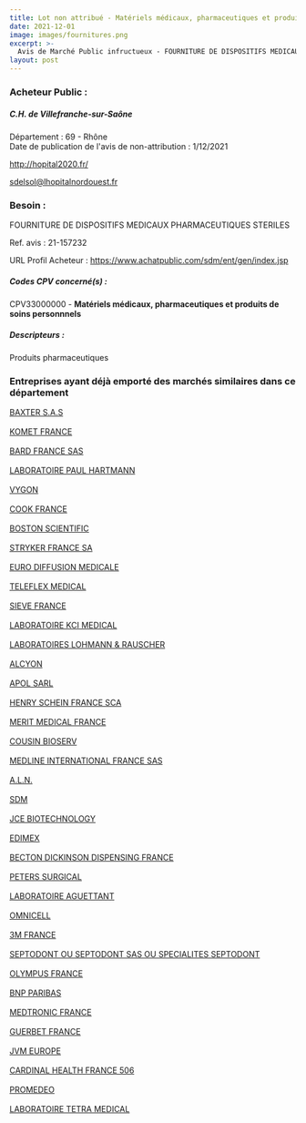 ```yaml
---
title: Lot non attribué - Matériels médicaux, pharmaceutiques et produits de soins personnnels
date: 2021-12-01
image: images/fournitures.png
excerpt: >-
  Avis de Marché Public infructueux - FOURNITURE DE DISPOSITIFS MEDICAUX PHARMACEUTIQUES STERILES
layout: post
---
```


### Acheteur Public :
##### C.H. de Villefranche-sur-Saône
Département : 69 - Rhône<br/>
Date de publication de l'avis de non-attribution : 1/12/2021


http://hopital2020.fr/

sdelsol@lhopitalnordouest.fr


### Besoin :

FOURNITURE DE DISPOSITIFS MEDICAUX PHARMACEUTIQUES STERILES

Ref. avis : 21-157232

URL Profil Acheteur : https://www.achatpublic.com/sdm/ent/gen/index.jsp

##### Codes CPV concerné(s) :
CPV33000000 - **Matériels médicaux, pharmaceutiques et produits de soins personnnels** <br/>

##### Descripteurs :
Produits pharmaceutiques <br/>

### Entreprises ayant déjà emporté des marchés similaires dans ce département
<a href="/entreprise-544/siren-304317357">BAXTER S.A.S</a><br/><br/>
<a href="/entreprise-545/siren-308758531">KOMET FRANCE</a><br/><br/>
<a href="/entreprise-546/siren-324536820">BARD FRANCE SAS</a><br/><br/>
<a href="/entreprise-546/siren-325158038">LABORATOIRE PAUL HARTMANN</a><br/><br/>
<a href="/entreprise-546/siren-325241750">VYGON</a><br/><br/>
<a href="/entreprise-547/siren-329120463">COOK FRANCE</a><br/><br/>
<a href="/entreprise-547/siren-329938245">BOSTON SCIENTIFIC</a><br/><br/>
<a href="/entreprise-548/siren-333710275">STRYKER FRANCE SA</a><br/><br/>
<a href="/entreprise-549/siren-340561257">EURO DIFFUSION MEDICALE</a><br/><br/>
<a href="/entreprise-550/siren-347479883">TELEFLEX MEDICAL</a><br/><br/>
<a href="/entreprise-551/siren-378891782">SIEVE FRANCE</a><br/><br/>
<a href="/entreprise-551/siren-379243306">LABORATOIRE KCI MEDICAL</a><br/><br/>
<a href="/entreprise-551/siren-380236091">LABORATOIRES LOHMANN & RAUSCHER</a><br/><br/>
<a href="/entreprise-552/siren-380905281">ALCYON</a><br/><br/>
<a href="/entreprise-553/siren-387528946">APOL SARL</a><br/><br/>
<a href="/entreprise-553/siren-390471985">HENRY SCHEIN FRANCE SCA</a><br/><br/>
<a href="/entreprise-555/siren-399728906">MERIT MEDICAL FRANCE</a><br/><br/>
<a href="/entreprise-556/siren-403745474">COUSIN BIOSERV</a><br/><br/>
<a href="/entreprise-556/siren-408537249">MEDLINE INTERNATIONAL FRANCE SAS</a><br/><br/>
<a href="/entreprise-557/siren-411237704">A.L.N.</a><br/><br/>
<a href="/entreprise-557/siren-413997552">SDM</a><br/><br/>
<a href="/entreprise-558/siren-418489704">JCE BIOTECHNOLOGY</a><br/><br/>
<a href="/entreprise-559/siren-424433084">EDIMEX</a><br/><br/>
<a href="/entreprise-560/siren-432638765">BECTON DICKINSON DISPENSING FRANCE</a><br/><br/>
<a href="/entreprise-562/siren-444018477">PETERS SURGICAL</a><br/><br/>
<a href="/entreprise-562/siren-447800210">LABORATOIRE AGUETTANT</a><br/><br/>
<a href="/entreprise-566/siren-491890554">OMNICELL</a><br/><br/>
<a href="/entreprise-572/siren-542078555">3M FRANCE</a><br/><br/>
<a href="/entreprise-572/siren-552139677">SEPTODONT OU SEPTODONT SAS OU SPECIALITES SEPTODONT</a><br/><br/>
<a href="/entreprise-573/siren-582026324">OLYMPUS FRANCE</a><br/><br/>
<a href="/entreprise-573/siren-662042449">BNP PARIBAS</a><br/><br/>
<a href="/entreprise-573/siren-722008232">MEDTRONIC FRANCE</a><br/><br/>
<a href="/entreprise-575/siren-789526555">GUERBET FRANCE</a><br/><br/>
<a href="/entreprise-577/siren-804853844">JVM EUROPE</a><br/><br/>
<a href="/entreprise-578/siren-812365609">CARDINAL HEALTH FRANCE 506</a><br/><br/>
<a href="/entreprise-579/siren-822979951">PROMEDEO</a><br/><br/>
<a href="/entreprise-582/siren-969510197">LABORATOIRE TETRA MEDICAL</a><br/><br/>
